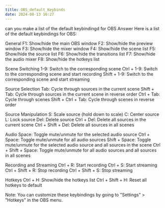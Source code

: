 ```yaml
---
title: OBS_default_Keybinds
date: 2024-08-13 16:27
---
```

can you make a list of the default keybindingd for OBS
Answer
Here is a list of the default keybindings for OBS:

General
F1: Show/hide the main OBS window
F2: Show/hide the preview window
F3: Show/hide the mixer window
F4: Show/hide the scene list
F5: Show/hide the source list
F6: Show/hide the transitions list
F7: Show/hide the audio mixer
F8: Show/hide the hotkeys list

Scene Switching
1-9: Switch to the corresponding scene
Ctrl + 1-9: Switch to the corresponding scene and start recording
Shift + 1-9: Switch to the corresponding scene and start streaming

Source Selection
Tab: Cycle through sources in the current scene
Shift + Tab: Cycle through sources in the current scene in reverse order
Ctrl + Tab: Cycle through scenes
Shift + Ctrl + Tab: Cycle through scenes in reverse order

Source Manipulation
S: Scale source (hold down to scale)
C: Center source
L: Lock source
Del: Delete source
Ctrl + Del: Delete all sources in the current scene
Ctrl + Shift + Del: Delete all sources in all scenes

Audio
Space: Toggle mute/unmute for the selected audio source
Ctrl + Space: Toggle mute/unmute for all audio sources
Shift + Space: Toggle mute/unmute for the selected audio source and all sources in the scene
Ctrl + Shift + Space: Toggle mute/unmute for all audio sources and all sources in all scenes

Recording and Streaming
Ctrl + R: Start recording
Ctrl + S: Start streaming
Ctrl + Shift + R: Stop recording
Ctrl + Shift + S: Stop streaming

Hotkeys
Ctrl + H: Show/hide the hotkeys list
Ctrl + Shift + H: Reset all hotkeys to default

Note: You can customize these keybindings by going to "Settings" > "Hotkeys" in the OBS menu.

